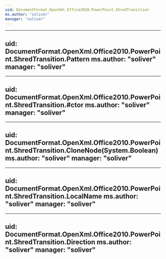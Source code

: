 ```yaml
---
uid: DocumentFormat.OpenXml.Office2010.PowerPoint.ShredTransition
ms.author: "soliver"
manager: "soliver"
---
```


---
uid: DocumentFormat.OpenXml.Office2010.PowerPoint.ShredTransition.Pattern
ms.author: "soliver"
manager: "soliver"
---

---
uid: DocumentFormat.OpenXml.Office2010.PowerPoint.ShredTransition.#ctor
ms.author: "soliver"
manager: "soliver"
---

---
uid: DocumentFormat.OpenXml.Office2010.PowerPoint.ShredTransition.CloneNode(System.Boolean)
ms.author: "soliver"
manager: "soliver"
---

---
uid: DocumentFormat.OpenXml.Office2010.PowerPoint.ShredTransition.LocalName
ms.author: "soliver"
manager: "soliver"
---

---
uid: DocumentFormat.OpenXml.Office2010.PowerPoint.ShredTransition.Direction
ms.author: "soliver"
manager: "soliver"
---
